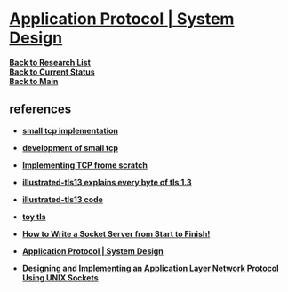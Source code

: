 # **[Application Protocol | System Design](https://www.geeksforgeeks.org/application-protocol-system-design/)**

**[Back to Research List](../../../research_list.md)**\
**[Back to Current Status](../../../../development/status/weekly/current_status.md)**\
**[Back to Main](../../../../README.md)**

## references

- **[small tcp implementation](https://github.com/saminiir/level-ip)**
- **[development of small tcp](https://github.com/saminiir/level-ip/blob/master/Documentation/development.md)**
- **[Implementing TCP frome scratch](https://stace.dev/rc-05-tcp-in-rust/)**
- **[illustrated-tls13 explains every byte of tls 1.3](https://tls13.xargs.org/)**
- **[illustrated-tls13 code](https://github.com/syncsynchalt/illustrated-tls13)**
- **[toy tls](https://jvns.ca/blog/2022/03/23/a-toy-version-of-tls/)**
- **[How to Write a Socket Server from Start to Finish!](https://www.youtube.com/watch?v=9jKqwEpilNE)**
- **[Application Protocol | System Design](https://www.geeksforgeeks.org/application-protocol-system-design/)**

- **[Designing and Implementing an Application Layer Network Protocol Using UNIX Sockets](https://www.egr.msu.edu/classes/ece480/capstone/fall12/group02/documents/Ryan-Lattrel_App-Note.pdf)**

